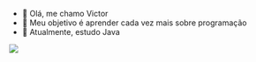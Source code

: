 - 👋 Olá, me chamo Victor
- 👀 Meu objetivo é aprender cada vez mais sobre programação
- 🌱 Atualmente, estudo Java

<img src="[https://img.shields.io/badge/YouTube-FF0000?style=for-the-badge&logo=youtube&logoColor=white](https://github-readme-stats.vercel.app/api/top-langs/?username=Victor-02)" target="_blank">
